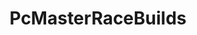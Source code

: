---
title: PcMasterRaceBuilds
crosslinks:
- pcmasterrace
- PCMasterRace
- hardwareswap
- Amd
- microsoftsoftwareswap
- linuxhardware
- headphones
- Monitors
- patientgamers
- hardware
- MouseReview
- explainlikeimfive
---